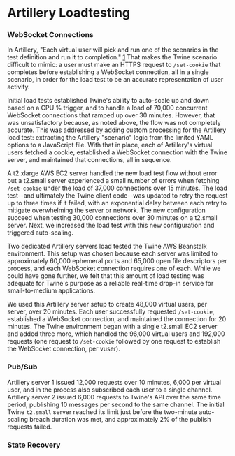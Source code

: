 # Artillery Loadtesting

### WebSocket Connections
In Artillery, "Each virtual user will pick and run one of the scenarios in the test definition and run it to completion." [1](https://testerops.com/understanding-artillery-tests) That makes the Twine scenario difficult to mimic: a user must make an HTTPS request to `/set-cookie` that completes before establishing a WebSocket connection, all in a single scenario, in order for the load test to be an accurate representation of user activity.

Initial load tests established Twine's ability to auto-scale up and down based on a CPU % trigger, and to handle a load of 70,000 concurrent WebSocket connections that ramped up over 30 minutes. However, that was unsatisfactory because, as noted above, the flow was not completely accurate. This was addressed by adding custom processing for the Artillery load test: extracting the Artillery "scenario" logic from the limited YAML options to a JavaScript file. With that in place, each of Artillery's virtual users fetched a cookie, established a WebSocket connection with the Twine server, and maintained that connections, all in sequence.

A t2.xlarge AWS EC2 server handled the new load test flow without error but a t2.small server experienced a small number of errors when fetching `/set-cookie` under the load of 37,000 connections over 15 minutes. The load test--and ultimately the Twine client code--was updated to retry the request up to three times if it failed, with an exponential delay between each retry to mitigate overwhelming the server or network. The new configuration succeed when testing 30,000 connections over 30 minutes on a t2.small server. Next, we increased the load test with this new configuration and triggered auto-scaling.

Two dedicated Artillery servers load tested the Twine AWS Beanstalk environment. This setup was chosen because each server was limited to approximately 60,000 ephemeral ports and 65,000 open file descriptors per process, and each WebSocket connection requires one of each. While we could have gone further, we felt that this amount of load testing was adequate for Twine's purpose as a reliable real-time drop-in service for small-to-medium applications.

We used this Artillery server setup to create 48,000 virtual users, per server, over 20 minutes. Each user successfully requested `/set-cookie`, established a WebSocket connection, and maintained the connection for 20 minutes. The Twine environment began with a single t2.small EC2 server and added three more, which handled the 96,000 virtual users and 192,000 requests (one request to `/set-cookie` followed by one request to establish the WebSocket connection, per vuser).

### Pub/Sub
Artillery server 1 issued 12,000 requests over 10 minutes, 6,000 per virtual user, and in the process also subscribed each user to a single channel. Artillery server 2 issued 6,000 requests to Twine's API over the same time period, publishing 10 messages per second to the same channel. The initial Twine `t2.small` server reached its limit just before the two-minute auto-scaling breach duration was met, and approximately 2% of the publish requests failed.

### State Recovery
